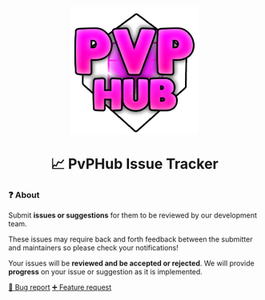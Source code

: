 <p align="center">

<img align="center" src="./img/pvphub_fullsize.png" width="256px" />

</p>

<h1 align="center">📈 PvPHub Issue Tracker</h1>

### ❓ About

Submit **issues or suggestions** for them to be reviewed by our development team.

These issues may require back and forth feedback between the submitter and maintainers so please check your notifications!

Your issues will be **reviewed and be accepted or rejected**. We will provide **progress** on your issue or suggestion as it is implemented.

<a href="[https://github.com/PvPHubLLC/Issue-Tracker/issues/new](https://github.com/PvPHubLLC/Issue-Tracker/issues/new?assignees=&labels=bug&projects=&template=bug-report.md&title=%5BBug%5D+%3CIssue+Name+Here%3E)">🐛 Bug report</a>
<a href="[https://github.com/PvPHubLLC/Issue-Tracker/issues/new](https://github.com/PvPHubLLC/Issue-Tracker/issues/new?assignees=&labels=bug&projects=&template=feature-request.md&title=%5BBug%5D+%3CFeature+Name+Here%3E)">➕ Feature request</a>
